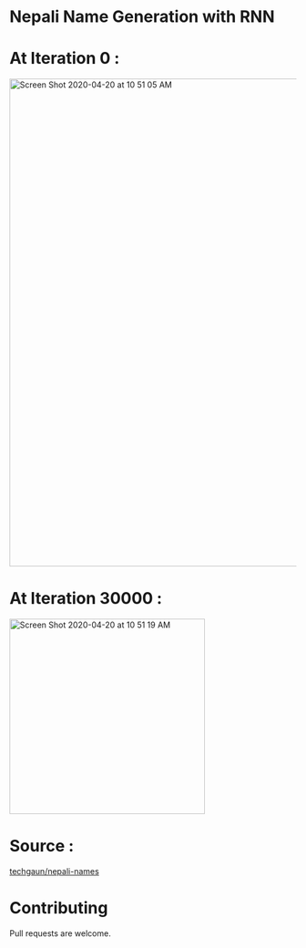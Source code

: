 # Nepali Name Generation with RNN

# At Iteration 0 : 
<img width="857" alt="Screen Shot 2020-04-20 at 10 51 05 AM" src="https://user-images.githubusercontent.com/53033648/79765719-fa3aa580-82f4-11ea-9e32-d6f4ca5d3289.png">

# At Iteration 30000 : 
<img width="343" alt="Screen Shot 2020-04-20 at 10 51 19 AM" src="https://user-images.githubusercontent.com/53033648/79765720-fa3aa580-82f4-11ea-898d-26a659a20b48.png">




# Source : 
[techgaun/nepali-names](https://github.com/techgaun/nepali-names)

# Contributing
Pull requests are welcome.

